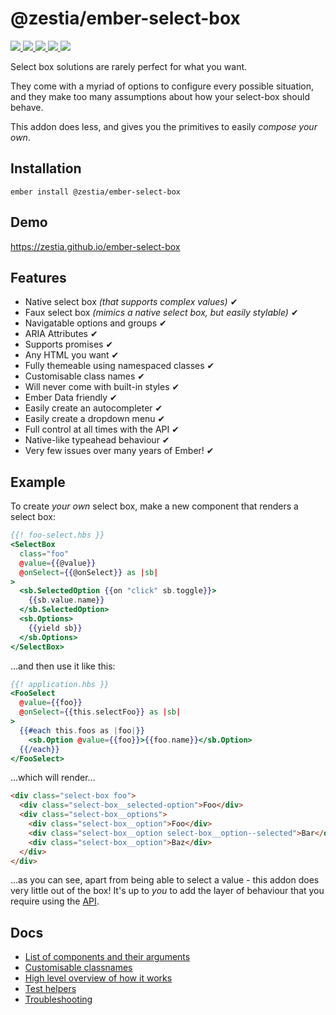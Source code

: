 # @zestia/ember-select-box

<p>
  <a href="http://travis-ci.org/zestia/ember-select-box">
    <img src="https://travis-ci.org/zestia/ember-select-box.svg?branch=master">
  </a>

  <a href="https://david-dm.org/zestia/ember-select-box#badge-embed">
    <img src="https://david-dm.org/zestia/ember-select-box.svg">
  </a>

  <a href="https://david-dm.org/zestia/ember-select-box#dev-badge-embed">
    <img src="https://david-dm.org/zestia/ember-select-box/dev-status.svg">
  </a>

  <a href="https://emberobserver.com/addons/@zestia/ember-select-box">
    <img src="https://emberobserver.com/badges/-zestia-ember-select-box.svg">
  </a>

  <img src="https://img.shields.io/badge/Ember-%3E%3D%203.16-brightgreen">
</p>

Select box solutions are rarely perfect for what you want.

They come with a myriad of options to configure every possible situation, and they make too many assumptions about how your select-box should behave.

This addon does less, and gives you the primitives to easily _compose your own_.

## Installation

```
ember install @zestia/ember-select-box
```

## Demo

https://zestia.github.io/ember-select-box

## Features

- Native select box _(that supports complex values)_ ✔︎
- Faux select box _(mimics a native select box, but easily stylable)_ ✔︎
- Navigatable options and groups ✔︎
- ARIA Attributes ✔︎
- Supports promises ✔︎
- Any HTML you want ✔︎
- Fully themeable using namespaced classes ✔︎
- Customisable class names ✔︎
- Will never come with built-in styles ✔︎
- Ember Data friendly ✔︎
- Easily create an autocompleter ✔︎
- Easily create a dropdown menu ✔︎
- Full control at all times with the API ✔︎
- Native-like typeahead behaviour ✔︎
- Very few issues over many years of Ember! ✔︎

## Example

To create _your own_ select box, make a new component that renders a select box:

```handlebars
{{! foo-select.hbs }}
<SelectBox
  class="foo"
  @value={{@value}}
  @onSelect={{@onSelect}} as |sb|
>
  <sb.SelectedOption {{on "click" sb.toggle}}>
    {{sb.value.name}}
  </sb.SelectedOption>
  <sb.Options>
    {{yield sb}}
  </sb.Options>
</SelectBox>
```

...and then use it like this:

```handlebars
{{! application.hbs }}
<FooSelect
  @value={{foo}}
  @onSelect={{this.selectFoo}} as |sb|
>
  {{#each this.foos as |foo|}}
    <sb.Option @value={{foo}}>{{foo.name}}</sb.Option>
  {{/each}}
</FooSelect>
```

...which will render...

```html
<div class="select-box foo">
  <div class="select-box__selected-option">Foo</div>
  <div class="select-box__options">
    <div class="select-box__option">Foo</div>
    <div class="select-box__option select-box__option--selected">Bar</div>
    <div class="select-box__option">Baz</div>
  </div>
</div>
```

...as you can see, apart from being able to select a value - this addon does very little out of the box! It's up to _you_ to add the layer of behaviour that you require using the [API](docs/components.md).

## Docs

- [List of components and their arguments](docs/components.md)
- [Customisable classnames](docs/class-names.md)
- [High level overview of how it works](docs/how-it-works.md)
- [Test helpers](docs/test-helpers.md)
- [Troubleshooting](docs/troubleshooting.md)
